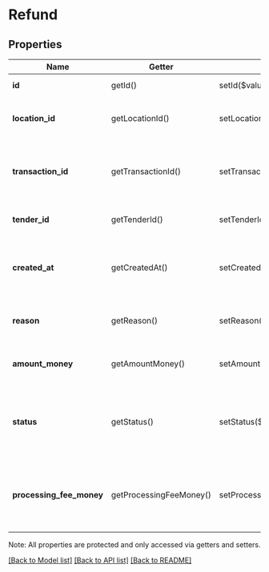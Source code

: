 # Refund

## Properties
Name | Getter | Setter | Type | Description | Notes
------------ | ------------- | ------------- | ------------- | ------------- | -------------
**id** | getId() | setId($value) | **string** | The refund&#39;s unique ID. | 
**location_id** | getLocationId() | setLocationId($value) | **string** | The ID of the refund&#39;s associated location. | 
**transaction_id** | getTransactionId() | setTransactionId($value) | **string** | The ID of the transaction that the refunded tender is part of. | 
**tender_id** | getTenderId() | setTenderId($value) | **string** | The ID of the refunded tender. | 
**created_at** | getCreatedAt() | setCreatedAt($value) | **string** | The time when the refund was created, in RFC 3339 format. | [optional] 
**reason** | getReason() | setReason($value) | **string** | The reason for the refund being issued. | 
**amount_money** | getAmountMoney() | setAmountMoney($value) | [**\SquareConnect\Model\Money**](Money.md) | The amount of money refunded to the buyer. | 
**status** | getStatus() | setStatus($value) | **string** | The current status of the refund (&#x60;PENDING&#x60;, &#x60;APPROVED&#x60;, &#x60;REJECTED&#x60;, or &#x60;FAILED&#x60;). | 
**processing_fee_money** | getProcessingFeeMoney() | setProcessingFeeMoney($value) | [**\SquareConnect\Model\Money**](Money.md) | The amount of Square processing fee money refunded to the *merchant*. | [optional] 

Note: All properties are protected and only accessed via getters and setters.

[[Back to Model list]](../../README.md#documentation-for-models) [[Back to API list]](../../README.md#documentation-for-api-endpoints) [[Back to README]](../../README.md)

